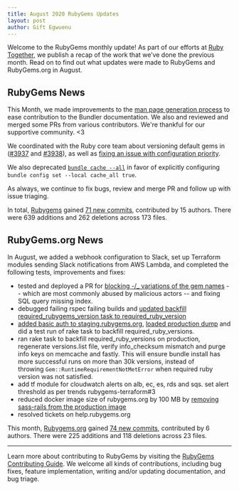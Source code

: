 ```yaml
---
title: August 2020 RubyGems Updates
layout: post
author: Gift Egwuenu
---
```


Welcome to the RubyGems monthly update! As part of our efforts at [Ruby Together](http://rubytogether.org/), we publish a recap of the work that we’ve done the previous month. Read on to find out what updates were made to RubyGems and RubyGems.org in August.

## RubyGems News

This Month, we made improvements to the [man page generation process](https://github.com/rubygems/rubygems/pull/3923) to ease contribution to the Bundler documentation. We also and reviewed and merged some PRs from various contributors. We're thankful for our supportive community. <3

We coordinated with the Ruby core team about versioning default gems in ([#3937](https://github.com/rubygems/rubygems/pull/3937) and [#3938](https://github.com/rubygems/rubygems/pull/3938)), as well as [fixing an issue with configuration priority](https://github.com/rubygems/rubygems/pull/3933).

We also deprecated [`bundle cache --all`](https://github.com/rubygems/rubygems/pull/3932) in favor of explicitly configuring `bundle config set --local cache_all true`.

As always, we continue to fix bugs, review and merge PR and follow up with issue triaging.

In total, [Rubygems](https://github.com/rubygems) gained [71 new commits](https://github.com/rubygems/rubygems/compare/master@%7B2020-08-01%7D...master@%7B2020-08-31%7D), contributed by 15 authors. There were 639 additions and 262 deletions across 173 files.


## RubyGems.org News

In August, we added a webhook configuration to Slack, set up Terraform modules sending Slack notifications from AWS Lambda, and completed the following tests, improvements and fixes:  

* tested and deployed a PR for [blocking -/_ variations of the gem names](https://github.com/rubygems/rubygems.org/pull/2341) -- which are most commonly abused by malicious actors -- and fixing SQL query missing index.
* debugged failing rspec failing builds and [updated  backfill required_rubygems_version task to required_ruby_version](https://github.com/rubygems/rubygems.org/pull/2474)
* [added basic auth to staging.rubygems.org](https://github.com/rubygems/rubygems.org/pull/2486), [loaded production dump](https://github.com/rubygems/rubygems.org/pull/2489) and did a test run of rake task to backfill required_ruby_versions.
* ran rake task to backfill required_ruby_versions on production, regenerate versions.list file, verify info_checksum mismatch and purge info keys on memcache and fastly. This will ensure bundle install has more successful runs on more than 30k versions, instead of throwing `Gem::RuntimeRequirementNotMetError` when required ruby version was not satisfied.
* add tf module for cloudwatch alerts on alb, ec, es, rds and sqs. set alert threshold as per trends rubygems-terraform#3
* reduced docker image size of rubygems.org by 100 MB by [removing sass-rails from the production image](https://github.com/rubygems/rubygems.org/pull/2478) 
* resolved tickets on help.rubygems.org

This month, [Rubygems.org](https://github.com/rubygems.org) gained [74 new commits](https://github.com/rubygems/rubygems.org/compare/master@%7B2020-08-01%7D...master@%7B2020-08-31%7D), contributed by 6 authors. There were 225 additions and 118 deletions across 23 files.

---

Learn more about contributing to RubyGems by visiting the [RubyGems Contributing Guide](https://github.com/rubygems/rubygems/blob/master/CONTRIBUTING.md#how-to-contribute). We welcome all kinds of contributions, including bug fixes, feature implementation, writing and/or updating documentation, and bug triage.
